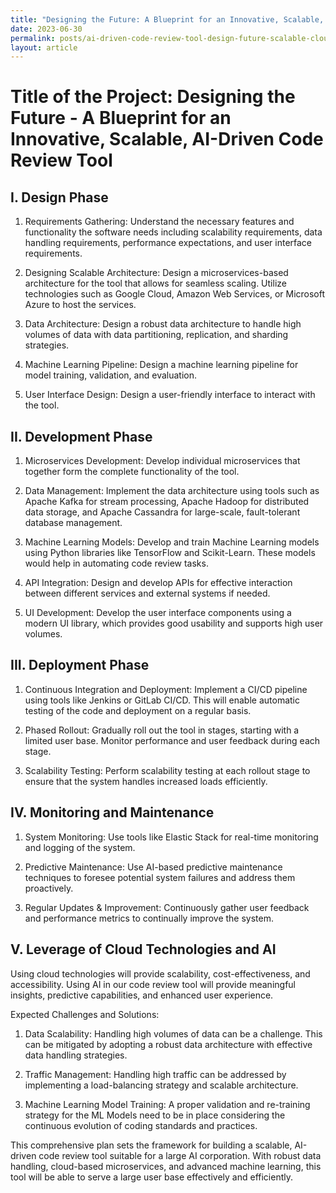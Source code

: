 ```yaml
---
title: "Designing the Future: A Blueprint for an Innovative, Scalable, AI-Driven Code Review Tool - Embracing Cloud-Technologies, Robust Data Handling, and Advanced Machine Learning"
date: 2023-06-30
permalink: posts/ai-driven-code-review-tool-design-future-scalable-cloud-machine-learning-data-handling
layout: article
---
```


# Title of the Project: Designing the Future - A Blueprint for an Innovative, Scalable, AI-Driven Code Review Tool

## I. Design Phase

1. Requirements Gathering: Understand the necessary features and functionality the software needs including scalability requirements, data handling requirements, performance expectations, and user interface requirements.
2. Designing Scalable Architecture: Design a microservices-based architecture for the tool that allows for seamless scaling. Utilize technologies such as Google Cloud, Amazon Web Services, or Microsoft Azure to host the services.

3. Data Architecture: Design a robust data architecture to handle high volumes of data with data partitioning, replication, and sharding strategies.

4. Machine Learning Pipeline: Design a machine learning pipeline for model training, validation, and evaluation.

5. User Interface Design: Design a user-friendly interface to interact with the tool.

## II. Development Phase

1. Microservices Development: Develop individual microservices that together form the complete functionality of the tool.

2. Data Management: Implement the data architecture using tools such as Apache Kafka for stream processing, Apache Hadoop for distributed data storage, and Apache Cassandra for large-scale, fault-tolerant database management.

3. Machine Learning Models: Develop and train Machine Learning models using Python libraries like TensorFlow and Scikit-Learn. These models would help in automating code review tasks.

4. API Integration: Design and develop APIs for effective interaction between different services and external systems if needed.

5. UI Development: Develop the user interface components using a modern UI library, which provides good usability and supports high user volumes.

## III. Deployment Phase

1. Continuous Integration and Deployment: Implement a CI/CD pipeline using tools like Jenkins or GitLab CI/CD. This will enable automatic testing of the code and deployment on a regular basis.

2. Phased Rollout: Gradually roll out the tool in stages, starting with a limited user base. Monitor performance and user feedback during each stage.

3. Scalability Testing: Perform scalability testing at each rollout stage to ensure that the system handles increased loads efficiently.

## IV. Monitoring and Maintenance

1. System Monitoring: Use tools like Elastic Stack for real-time monitoring and logging of the system.

2. Predictive Maintenance: Use AI-based predictive maintenance techniques to foresee potential system failures and address them proactively.

3. Regular Updates & Improvement: Continuously gather user feedback and performance metrics to continually improve the system.

## V. Leverage of Cloud Technologies and AI

Using cloud technologies will provide scalability, cost-effectiveness, and accessibility. Using AI in our code review tool will provide meaningful insights, predictive capabilities, and enhanced user experience.

Expected Challenges and Solutions:

1. Data Scalability: Handling high volumes of data can be a challenge. This can be mitigated by adopting a robust data architecture with effective data handling strategies.

2. Traffic Management: Handling high traffic can be addressed by implementing a load-balancing strategy and scalable architecture.

3. Machine Learning Model Training: A proper validation and re-training strategy for the ML Models need to be in place considering the continuous evolution of coding standards and practices.

This comprehensive plan sets the framework for building a scalable, AI-driven code review tool suitable for a large AI corporation. With robust data handling, cloud-based microservices, and advanced machine learning, this tool will be able to serve a large user base effectively and efficiently.
